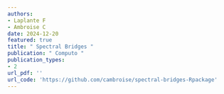 ```yaml
---
authors: 
- Laplante F
- Ambroise C 
date: 2024-12-20
featured: true
title: " Spectral Bridges "
publication: " Computo "
publication_types:
- 2
url_pdf: ''
url_code: 'https://github.com/cambroise/spectral-bridges-Rpackage'
---
```

